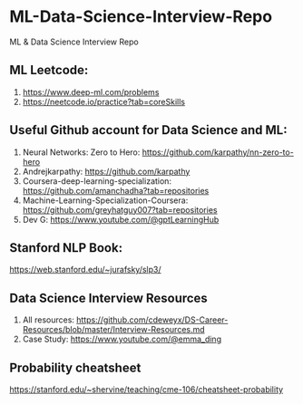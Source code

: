 # ML-Data-Science-Interview-Repo
ML & Data Science Interview Repo

## ML Leetcode:
1. https://www.deep-ml.com/problems
2. https://neetcode.io/practice?tab=coreSkills

## Useful Github account for Data Science and ML:
1. Neural Networks: Zero to Hero: https://github.com/karpathy/nn-zero-to-hero
2. Andrejkarpathy: https://github.com/karpathy
3. Coursera-deep-learning-specialization: https://github.com/amanchadha?tab=repositories
4. Machine-Learning-Specialization-Coursera: https://github.com/greyhatguy007?tab=repositories
5. Dev G: https://www.youtube.com/@gptLearningHub

## Stanford NLP Book: 
https://web.stanford.edu/~jurafsky/slp3/

## Data Science Interview Resources
1. All resources: https://github.com/cdeweyx/DS-Career-Resources/blob/master/Interview-Resources.md
2. Case Study: https://www.youtube.com/@emma_ding


## Probability cheatsheet
https://stanford.edu/~shervine/teaching/cme-106/cheatsheet-probability

